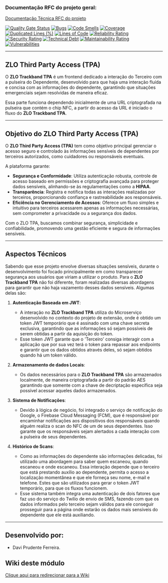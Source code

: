 ### Documentação RFC do projeto geral:
[Documentação Técnica RFC do projeto](https://docs.google.com/document/d/11Tobzwm5-JkiURC2DJRTKl8LARjj46NG/edit?usp=sharing&ouid=113156827946997430842&rtpof=true&sd=true)

[![Quality Gate Status](https://sonarcloud.io/api/project_badges/measure?project=Davi-PF_frontendtcc&metric=alert_status)](https://sonarcloud.io/summary/new_code?id=Davi-PF_frontendtcc)
[![Bugs](https://sonarcloud.io/api/project_badges/measure?project=Davi-PF_frontendtcc&metric=bugs)](https://sonarcloud.io/summary/new_code?id=Davi-PF_frontendtcc)
[![Code Smells](https://sonarcloud.io/api/project_badges/measure?project=Davi-PF_frontendtcc&metric=code_smells)](https://sonarcloud.io/summary/new_code?id=Davi-PF_frontendtcc)
[![Coverage](https://sonarcloud.io/api/project_badges/measure?project=Davi-PF_frontendtcc&metric=coverage)](https://sonarcloud.io/summary/new_code?id=Davi-PF_frontendtcc)
[![Duplicated Lines (%)](https://sonarcloud.io/api/project_badges/measure?project=Davi-PF_frontendtcc&metric=duplicated_lines_density)](https://sonarcloud.io/summary/new_code?id=Davi-PF_frontendtcc)
[![Lines of Code](https://sonarcloud.io/api/project_badges/measure?project=Davi-PF_frontendtcc&metric=ncloc)](https://sonarcloud.io/summary/new_code?id=Davi-PF_frontendtcc)
[![Reliability Rating](https://sonarcloud.io/api/project_badges/measure?project=Davi-PF_frontendtcc&metric=reliability_rating)](https://sonarcloud.io/summary/new_code?id=Davi-PF_frontendtcc)
[![Security Rating](https://sonarcloud.io/api/project_badges/measure?project=Davi-PF_frontendtcc&metric=security_rating)](https://sonarcloud.io/summary/new_code?id=Davi-PF_frontendtcc)
[![Technical Debt](https://sonarcloud.io/api/project_badges/measure?project=Davi-PF_frontendtcc&metric=sqale_index)](https://sonarcloud.io/summary/new_code?id=Davi-PF_frontendtcc)
[![Maintainability Rating](https://sonarcloud.io/api/project_badges/measure?project=Davi-PF_frontendtcc&metric=sqale_rating)](https://sonarcloud.io/summary/new_code?id=Davi-PF_frontendtcc)
[![Vulnerabilities](https://sonarcloud.io/api/project_badges/measure?project=Davi-PF_frontendtcc&metric=vulnerabilities)](https://sonarcloud.io/summary/new_code?id=Davi-PF_frontendtcc)

---

## ZLO Third Party Access (TPA)

O **ZLO Trackband TPA** é um frontend dedicado a interação do Terceiro com a pulseira do Dependente, desenvolvido para que haja uma interação fluída e concisa com as informações do dependente, garantindo que situações emergenciais sejam resolvidas de maneira eficaz.

Essa parte funciona dependendo inicialmente de uma URL criptografada na pulseira que contém o chip NFC, a partir do acesso da URL é iniciado o fluxo do **ZLO Trackband TPA**.

---

## Objetivo do ZLO Third Party Access (TPA)

O **ZLO Third Party Access (TPA)** tem como objetivo principal gerenciar o acesso seguro e controlado às informações sensíveis de dependentes por terceiros autorizados, como cuidadores ou responsáveis eventuais. 

A plataforma garante:

- **Segurança e Conformidade**: Utiliza autenticação robusta, controle de acesso baseado em permissões e criptografia avançada para proteger dados sensíveis, alinhando-se às regulamentações como a **HIPAA**.
- **Transparência**: Registra e notifica todas as interações realizadas por terceiros, proporcionando confiança e rastreabilidade aos responsáveis.
- **Eficiência no Gerenciamento de Acessos**: Oferece um fluxo simples e intuitivo para terceiros acessarem apenas as informações necessárias, sem comprometer a privacidade ou a segurança dos dados.

Com o ZLO TPA, buscamos combinar segurança, simplicidade e confiabilidade, promovendo uma gestão eficiente e segura de informações sensíveis.

---

## Aspectos Técnicos

Sabendo que esse projeto envolve diversas situações sensíveis, durante o desenvolvimento foi focado principalmente em como transparecer segurança aos usuários que viriam a utilizar o produto. Para o **ZLO Trackband TPA** não foi diferente, foram realizadas diversas abordagens para garantir que não haja vazamento desses dados sensíveis. Algumas delas são:

1. **Autenticação Baseada em JWT**:
   - A interação no **ZLO Trackband TPA** utiliza do Microserviço desenvolvido no contexto do projeto de extensão, onde é obtido um token JWT temporário que é assinado com uma chave secreta exclusiva, garantindo que as informações só sejam possíveis de serem obtidas a partir da aquisição do token.
   - Esse token JWT garante que o 'Terceiro' consiga interagir com a aplicação que por sua vez terá o token para repassar aos endpoints e garantir que os dados obtidos através deles, só sejam obtidos quando há um token válido.

2. **Armazenamento de dados Locais**:
   - Os dados necessários para o **ZLO Trackband TPA** são armazenados localmente, de maneira criptografada a partir do padrão AES garantindo que somente com a chave de decriptação específica seja possível acessar aqueles dados armazenados.

3. **Sistema de Notificações**:
   - Devido à lógica de negócio, foi integrado o serviço de notificação do Google, o Firebase Cloud Messaging (FCM), que é responsável por encaminhar notificações aos dispositivos dos responsáveis quando alguém realiza o scan do NFC de um de seus dependentes. Isso garante que os responsáveis sejam alertados a cada interação com a pulseira de seus dependentes.

4. **Histórico de Scans**:
   - Como as informações do dependente são informações delicadas, foi utilizado uma abordagem para saber quem escaneou, quando escaneou e onde escaneou. Essa interação depende que o terceiro que está prestando auxílio ao dependente, permita o acesso a localização momentânea e que ele forneça seu nome, e-mail e telefone. Estes que são utilizados para gerar o token JWT temporário, para que os fluxos funcionem.
   - Esse sistema também integra uma autenticação de dois fatores que faz uso do serviço do Twilio de envio de SMS, fazendo com que os dados informados pelo terceiro sejam válidos para ele conseguir prosseguir para a página onde estarão os dados mais sensíveis do dependente que ele está auxiliando.

---

## Desenvolvido por:

- Davi Prudente Ferreira.

## Wiki deste módulo

[Clique aqui para redirecionar para a Wiki](https://github.com/Davi-PF/frontendtcc/wiki/)
